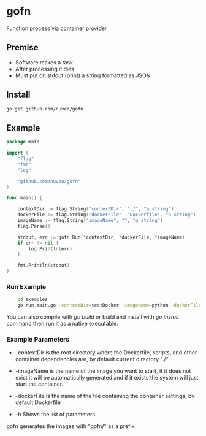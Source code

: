 # gofn
Function process via container provider

## Premise

- Software makes a task
- After processing it dies
- Must put on stdout (print) a string formatted as JSON

## Install

```bash
go get github.com/nuveo/gofn
```

## Example

```go
package main

import (
	"flag"
	"fmt"
	"log"

	"github.com/nuveo/gofn"
)

func main() {

	contextDir := flag.String("contextDir", "./", "a string")
	dockerFile := flag.String("dockerFile", "Dockerfile", "a string")
	imageName := flag.String("imageName", "", "a string")
	flag.Parse()

	stdout, err := gofn.Run(*contextDir, *dockerFile, *imageName)
	if err != nil {
		log.Println(err)
	}

	fmt.Println(stdout)
}
```

### Run Example

```bash
    cd examples
    go run main.go -contextDir=testDocker -imageName=python -dockerFile=Dockerfile 
```

You can also compile with _go build_ or build and install with _go install_ command then run it as a native executable.

### Example Parameters

- -contextDir is the root directory where the Dockerfile, scripts, and other container dependencies are, by default current directory "./".

- -imageName is the name of the image you want to start, if it does not exist it will be automatically generated and if it exists the system will just start the container.

- -dockerFile is the name of the file containing the container settings, by default Dockerfile

- -h Shows the list of parameters

gofn generates the images with "gofn/" as a prefix.


